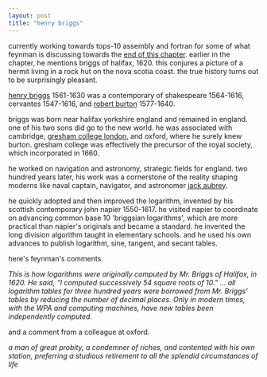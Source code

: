 ```yaml
---
layout: post
title: "henry briggs"
---
```


currently working towards tops-10 assembly and fortran for some of what feynman is discussing towards the [end of this chapter](https://www.feynmanlectures.caltech.edu/I_22.html). earlier in the chapter, he mentions briggs of halifax, 1620. this conjures a picture of a hermit living in a rock hut on the nova scotia coast. the true history turns out to be surprisingly pleasant.

[henry briggs](https://en.wikipedia.org/wiki/Henry_Briggs_(mathematician)) 1561-1630 was a contemporary of shakespeare 1564-1616, cervantes 1547-1616, and [robert burton](https://en.wikipedia.org/wiki/Robert_Burton) 1577-1640. 

briggs was born near halifax yorkshire england and remained in england. one of his two sons did go to the new world. he was associated with cambridge, [gresham college london](https://en.wikipedia.org/wiki/Gresham_College), and oxford, where he surely knew burton. gresham college was effectively the precursor of the royal society, which incorporated in 1660.

he worked on navigation and astronomy, strategic fields for england. two hundred years later, his work was a cornerstone of the reality shaping moderns like naval captain, navigator, and astronomer [jack aubrey](https://en.wikipedia.org/wiki/Jack_Aubrey).

he quickly adopted and then improved the logarithm, invented by his scottish contemporary john napier 1550-1617. he visited napier to coordinate on advancing common base 10 'briggsian logarithms', which are more practical than napier's originals and became a standard. he invented the long division algorithm taught in elementary schools. and he used his own advances to publish logarithm, sine, tangent, and secant tables. 

here's feynman's comments.

_This is how logarithms were originally computed by Mr. Briggs of Halifax, in 1620. He said, “I computed successively 54 square roots of 10.” ... all logarithm tables for three hundred years were borrowed from Mr. Briggs’ tables by reducing the number of decimal places. Only in modern times, with the WPA and computing machines, have new tables been independently computed._

and a comment from a colleague at oxford.

_a man of great probity, a condemner of riches, and contented with his own station, preferring a studious retirement to all the splendid circumstances of life_
